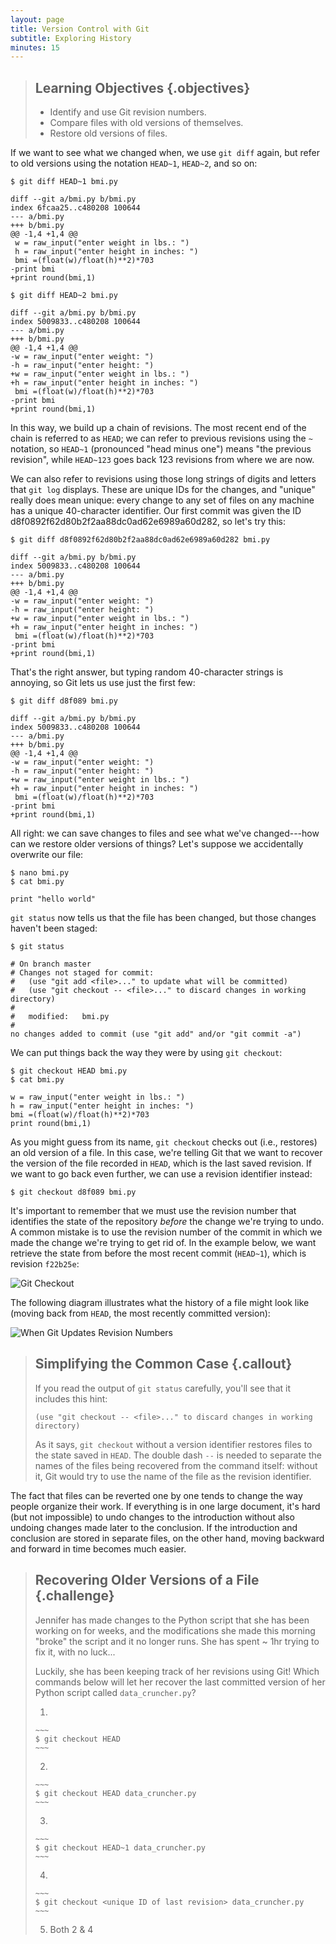 ```yaml
---
layout: page
title: Version Control with Git
subtitle: Exploring History
minutes: 15
---
```

> ## Learning Objectives {.objectives}
> 
> *   Identify and use Git revision numbers.
> *   Compare files with old versions of themselves.
> *   Restore old versions of files.


If we want to see what we changed when,
we use `git diff` again,
but refer to old versions
using the notation `HEAD~1`, `HEAD~2`, and so on:

~~~ {.bash}
$ git diff HEAD~1 bmi.py
~~~
~~~ {.output}
diff --git a/bmi.py b/bmi.py
index 6fcaa25..c480208 100644
--- a/bmi.py
+++ b/bmi.py
@@ -1,4 +1,4 @@
 w = raw_input("enter weight in lbs.: ")
 h = raw_input("enter height in inches: ")
 bmi =(float(w)/float(h)**2)*703
-print bmi
+print round(bmi,1)
~~~
~~~ {.bash}
$ git diff HEAD~2 bmi.py
~~~
~~~ {.output}
diff --git a/bmi.py b/bmi.py
index 5009833..c480208 100644
--- a/bmi.py
+++ b/bmi.py
@@ -1,4 +1,4 @@
-w = raw_input("enter weight: ")
-h = raw_input("enter height: ")
+w = raw_input("enter weight in lbs.: ")
+h = raw_input("enter height in inches: ")
 bmi =(float(w)/float(h)**2)*703
-print bmi
+print round(bmi,1)
~~~

In this way,
we build up a chain of revisions.
The most recent end of the chain is referred to as `HEAD`;
we can refer to previous revisions using the `~` notation,
so `HEAD~1` (pronounced "head minus one")
means "the previous revision",
while `HEAD~123` goes back 123 revisions from where we are now.

We can also refer to revisions using
those long strings of digits and letters
that `git log` displays.
These are unique IDs for the changes,
and "unique" really does mean unique:
every change to any set of files on any machine
has a unique 40-character identifier.
Our first commit was given the ID
d8f0892f62d80b2f2aa88dc0ad62e6989a60d282,
so let's try this:

~~~ {.bash}
$ git diff d8f0892f62d80b2f2aa88dc0ad62e6989a60d282 bmi.py
~~~
~~~ {.output}
diff --git a/bmi.py b/bmi.py
index 5009833..c480208 100644
--- a/bmi.py
+++ b/bmi.py
@@ -1,4 +1,4 @@
-w = raw_input("enter weight: ")
-h = raw_input("enter height: ")
+w = raw_input("enter weight in lbs.: ")
+h = raw_input("enter height in inches: ")
 bmi =(float(w)/float(h)**2)*703
-print bmi
+print round(bmi,1)
~~~

That's the right answer,
but typing random 40-character strings is annoying,
so Git lets us use just the first few:

~~~ {.bash}
$ git diff d8f089 bmi.py
~~~
~~~ {.output}
diff --git a/bmi.py b/bmi.py
index 5009833..c480208 100644
--- a/bmi.py
+++ b/bmi.py
@@ -1,4 +1,4 @@
-w = raw_input("enter weight: ")
-h = raw_input("enter height: ")
+w = raw_input("enter weight in lbs.: ")
+h = raw_input("enter height in inches: ")
 bmi =(float(w)/float(h)**2)*703
-print bmi
+print round(bmi,1)
~~~


All right:
we can save changes to files and see what we've changed---how
can we restore older versions of things?
Let's suppose we accidentally overwrite our file:

~~~ {.bash}
$ nano bmi.py
$ cat bmi.py
~~~
~~~ {.output}
print "hello world"
~~~

`git status` now tells us that the file has been changed,
but those changes haven't been staged:

~~~ {.bash}
$ git status
~~~
~~~ {.output}
# On branch master
# Changes not staged for commit:
#   (use "git add <file>..." to update what will be committed)
#   (use "git checkout -- <file>..." to discard changes in working directory)
#
#	modified:   bmi.py
#
no changes added to commit (use "git add" and/or "git commit -a")
~~~

We can put things back the way they were
by using `git checkout`:

~~~ {.bash}
$ git checkout HEAD bmi.py
$ cat bmi.py
~~~
~~~ {.output}
w = raw_input("enter weight in lbs.: ")
h = raw_input("enter height in inches: ")
bmi =(float(w)/float(h)**2)*703
print round(bmi,1)
~~~

As you might guess from its name,
`git checkout` checks out (i.e., restores) an old version of a file.
In this case,
we're telling Git that we want to recover the version of the file recorded in `HEAD`,
which is the last saved revision.
If we want to go back even further,
we can use a revision identifier instead:

~~~ {.bash}
$ git checkout d8f089 bmi.py
~~~

It's important to remember that
we must use the revision number that identifies the state of the repository
*before* the change we're trying to undo.
A common mistake is to use the revision number of
the commit in which we made the change we're trying to get rid of.
In the example below, we want retrieve the state from before the most
recent commit (`HEAD~1`), which is revision `f22b25e`:

![Git Checkout](fig/git-checkout.svg)

The following diagram illustrates what the history of a file might look
like (moving back from `HEAD`, the most recently committed version):

![When Git Updates Revision Numbers](fig/git-when-revisions-updated.svg)

> ## Simplifying the Common Case {.callout}
>
> If you read the output of `git status` carefully,
> you'll see that it includes this hint:
>
> ~~~ {.bash}
> (use "git checkout -- <file>..." to discard changes in working directory)
> ~~~
>
> As it says,
> `git checkout` without a version identifier restores files to the state saved in `HEAD`.
> The double dash `--` is needed to separate the names of the files being recovered
> from the command itself:
> without it,
> Git would try to use the name of the file as the revision identifier.

The fact that files can be reverted one by one
tends to change the way people organize their work.
If everything is in one large document,
it's hard (but not impossible) to undo changes to the introduction
without also undoing changes made later to the conclusion.
If the introduction and conclusion are stored in separate files,
on the other hand,
moving backward and forward in time becomes much easier.


> ## Recovering Older Versions of a File {.challenge}
>
> Jennifer has made changes to the Python script that she has been working on for weeks, and the 
> modifications she made this morning "broke" the script and it no longer runs. She has spent
> ~ 1hr trying to fix it, with no luck...
>
> Luckily, she has been keeping track of her revisions using Git! Which commands below will 
> let her recover the last committed version of her Python script called
> `data_cruncher.py`?
>
> 1. 
>
>     ~~~
>     $ git checkout HEAD
>     ~~~
> 2. 
>
>     ~~~
>     $ git checkout HEAD data_cruncher.py
>     ~~~
> 3. 
>
>     ~~~
>     $ git checkout HEAD~1 data_cruncher.py
>     ~~~
> 4. 
>
>     ~~~
>     $ git checkout <unique ID of last revision> data_cruncher.py
>     ~~~
> 5. Both 2 & 4
